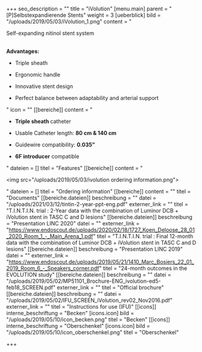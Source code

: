 +++
seo_description = ""
title = "iVolution"
[menu.main]
parent = "[P]Selbstexpandierende Stents"
weight = 3
[ueberblick]
bild = "/uploads/2019/05/03/iVolution_1.png"
content = "<p>Self-expanding nitinol stent system</p><p></p><p><br><strong>Advantages:</strong></p><ul><li><p>Triple sheath</p></li><li><p>Ergonomic handle</p></li><li><p>Innovative stent design</p></li><li><p>Perfect balance between adaptability and arterial support</p></li></ul>"
icon = ""
[[bereiche]]
content = "<ul><li><p><strong>Triple sheath </strong>catheter</p></li><li><p>Usable Catheter length: <strong>80 cm &amp; 140 cm</strong></p></li><li><p>Guidewire compatibility: <strong>0.035”</strong></p></li><li><p><strong>6F introducer</strong> compatible</p></li></ul>"
dateien = []
titel = "Features"
[[bereiche]]
content = "<p><img src=\"/uploads/2019/05/03/ivolution ordering information.png\"></p>"
dateien = []
titel = "Ordering information"
[[bereiche]]
content = ""
titel = "Documents"
[[bereiche.dateien]]
beschreibung = ""
datei = "/uploads/2021/03/12/tintin-2-year-ppt-eng.pdf"
externer_link = ""
titel = "T.I.N.T.I.N. trial : 2-Year data with the combination of Luminor DCB + iVolution stent in TASC C and D lesions"
[[bereiche.dateien]]
beschreibung = "Presentation LINC 2020"
datei = ""
externer_link = "https://www.endoscout.de/uploads/2020/02/18/1727_Koen_Deloose_28_01_2020_Room_1_-_Main_Arena_1.pdf"
titel = "T.I.N.T.I.N. trial : Final 12-month data with the combination of Luminor DCB + iVolution stent in TASC C and D lesions"
[[bereiche.dateien]]
beschreibung = "Presentation LINC 2019"
datei = ""
externer_link = "https://www.endoscout.de/uploads/2019/05/21/1410_Marc_Bosiers_22_01_2019_Room_6_-_Speakers_corner.pdf"
titel = "24-month outcomes in the EVOLUTION study"
[[bereiche.dateien]]
beschreibung = ""
datei = "/uploads/2019/05/02/MP51101_Brochure-ENG_ivolution-ed5-feb18_SCREEN.pdf"
externer_link = ""
titel = "Official brochure"
[[bereiche.dateien]]
beschreibung = ""
datei = "/uploads/2019/05/02/IFU_SCREEN_iVolution_rev02_Nov2016.pdf"
externer_link = ""
titel = "Instructions for use (IFU)"
[[icons]]
interne_beschriftung = "Becken"
[icons.icon]
bild = "/uploads/2019/05/10/icon_becken.png"
titel = "Becken"
[[icons]]
interne_beschriftung = "Oberschenkel"
[icons.icon]
bild = "/uploads/2019/05/10/icon_oberschenkel.png"
titel = "Oberschenkel"

+++
